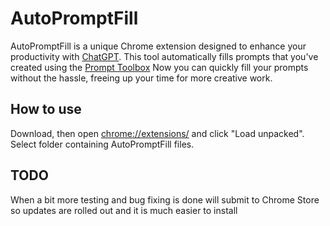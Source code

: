 # AutoPromptFill
AutoPromptFill is a unique Chrome extension designed to enhance your productivity with [ChatGPT](https://chat.openai.com). This tool automatically fills prompts that you've created using the [Prompt Toolbox](https://prompttoolbox.com) Now you can quickly fill your prompts without the hassle, freeing up your time for more creative work.

## How to use
Download, then open [chrome://extensions/](chrome://extensions/) and click "Load unpacked". Select folder containing AutoPromptFill files.

## TODO
When a bit more testing and bug fixing is done will submit to Chrome Store so updates are rolled out and it is much easier to install
